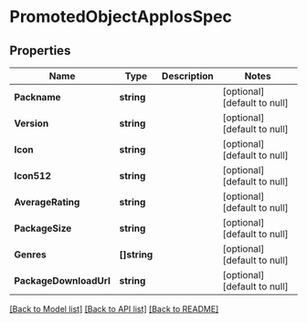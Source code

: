 # PromotedObjectAppIosSpec

## Properties
Name | Type | Description | Notes
------------ | ------------- | ------------- | -------------
**Packname** | **string** |  | [optional] [default to null]
**Version** | **string** |  | [optional] [default to null]
**Icon** | **string** |  | [optional] [default to null]
**Icon512** | **string** |  | [optional] [default to null]
**AverageRating** | **string** |  | [optional] [default to null]
**PackageSize** | **string** |  | [optional] [default to null]
**Genres** | **[]string** |  | [optional] [default to null]
**PackageDownloadUrl** | **string** |  | [optional] [default to null]

[[Back to Model list]](../README.md#documentation-for-models) [[Back to API list]](../README.md#documentation-for-api-endpoints) [[Back to README]](../README.md)


